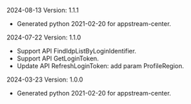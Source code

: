 2024-08-13 Version: 1.1.1
- Generated python 2021-02-20 for appstream-center.

2024-07-22 Version: 1.1.0
- Support API FindIdpListByLoginIdentifier.
- Support API GetLoginToken.
- Update API RefreshLoginToken: add param ProfileRegion.


2024-03-23 Version: 1.0.0
- Generated python 2021-02-20 for appstream-center.

